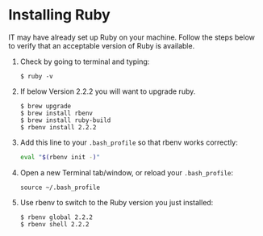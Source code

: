 # Installing Ruby

IT may have already set up Ruby on your machine. Follow the steps below to verify that an acceptable version of Ruby is available. 

1. Check by going to terminal and typing:

   ```
   $ ruby -v
   ```
2. If below Version 2.2.2 you will want to upgrade ruby.

   ```
   $ brew upgrade
   $ brew install rbenv
   $ brew install ruby-build
   $ rbenv install 2.2.2
   ```

3. Add this line to your `.bash_profile` so that rbenv works correctly:

   ```sh
   eval "$(rbenv init -)"
   ```

4. Open a new Terminal tab/window, or reload your `.bash_profile`:

   ```
   source ~/.bash_profile
   ```

5. Use rbenv to switch to the Ruby version you just installed:

   ```
   $ rbenv global 2.2.2
   $ rbenv shell 2.2.2
   ```

